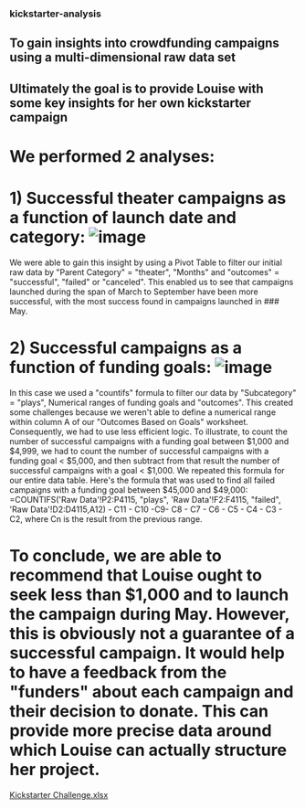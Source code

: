 ### kickstarter-analysis

## To gain insights into crowdfunding campaigns using a multi-dimensional raw data set

## Ultimately the goal is to provide Louise with some key insights for her own kickstarter campaign


# We performed 2 analyses:

#  1)  Successful theater campaigns as a function of launch date and category: ![image](https://user-images.githubusercontent.com/114181709/194191370-5599b8a7-745d-46b6-afd1-2db26a35ff4d.png)
We were able to gain this insight by using a Pivot Table to filter our initial raw data by "Parent Category" = "theater", "Months" and "outcomes" = "successful", "failed" or "canceled".
This enabled us to see that campaigns launched during the span of March to September have been more successful, with the most success found in campaigns launched in ### May. 

#  2) Successful campaigns as a function of funding goals: ![image](https://user-images.githubusercontent.com/114181709/194192239-9f7b4921-1598-4c89-8278-a500b8d4488c.png)
In this case we used a "countifs" formula to filter our data by "Subcategory" = "plays", Numerical ranges of funding goals and "outcomes". This created some challenges because we weren't able to define a numerical range within column A of our "Outcomes Based on Goals" worksheet. Consequently, we had to use less efficient logic. To illustrate, to count the number of successful campaigns with a funding goal between $1,000 and $4,999, we had to count the number of successful campaigns with a funding goal < $5,000, and then subtract from that result the number of successful campaigns with a goal < $1,000. We repeated this formula for our entire data table. Here's the formula that was used to find all failed campaigns with a funding goal between $45,000 and $49,000: =COUNTIFS('Raw Data'!P2:P4115, "plays", 'Raw Data'!F2:F4115, "failed", 'Raw Data'!D2:D4115,A12) - C11 - C10 -C9- C8 - C7 - C6 - C5 - C4 - C3 - C2, where Cn is the result from the previous range.


# To conclude, we are able to recommend that Louise ought to seek less than $1,000 and to launch the campaign during May. However, this is obviously not a guarantee of a successful campaign. It would help to have a feedback from the "funders" about each campaign and their decision to donate. This can provide more precise data around which Louise can actually structure her project.
[Kickstarter Challenge.xlsx](https://github.com/bpietrancosta/kickstarter-analysis/files/9720189/Kickstarter.Challenge.xlsx)
